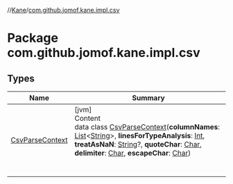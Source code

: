 //[Kane](../index.md)/[com.github.jomof.kane.impl.csv](index.md)



# Package com.github.jomof.kane.impl.csv  


## Types  
  
|  Name|  Summary| 
|---|---|
| <a name="com.github.jomof.kane.impl.csv/CsvParseContext///PointingToDeclaration/"></a>[CsvParseContext](-csv-parse-context/index.md)| <a name="com.github.jomof.kane.impl.csv/CsvParseContext///PointingToDeclaration/"></a>[jvm]  <br>Content  <br>data class [CsvParseContext](-csv-parse-context/index.md)(**columnNames**: [List](https://kotlinlang.org/api/latest/jvm/stdlib/kotlin.collections/-list/index.html)<[String](https://kotlinlang.org/api/latest/jvm/stdlib/kotlin/-string/index.html)>, **linesForTypeAnalysis**: [Int](https://kotlinlang.org/api/latest/jvm/stdlib/kotlin/-int/index.html), **treatAsNaN**: [String](https://kotlinlang.org/api/latest/jvm/stdlib/kotlin/-string/index.html)?, **quoteChar**: [Char](https://kotlinlang.org/api/latest/jvm/stdlib/kotlin/-char/index.html), **delimiter**: [Char](https://kotlinlang.org/api/latest/jvm/stdlib/kotlin/-char/index.html), **escapeChar**: [Char](https://kotlinlang.org/api/latest/jvm/stdlib/kotlin/-char/index.html))  <br><br><br>

